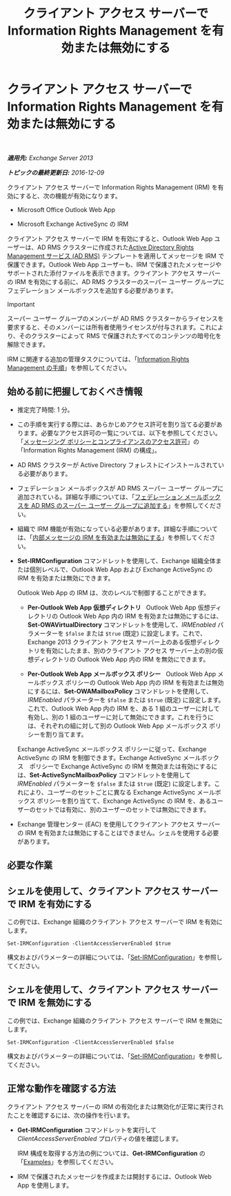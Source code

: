 ﻿---
title: 'クライアント アクセス サーバーで Information Rights Management を有効または無効にする'
TOCTitle: クライアント アクセス サーバーで Information Rights Management を有効または無効にする
ms:assetid: c7ce069b-a572-4755-90a3-7105472e4c83
ms:mtpsurl: https://technet.microsoft.com/ja-jp/library/Dd876938(v=EXCHG.150)
ms:contentKeyID: 49896467
ms.date: 04/24/2018
mtps_version: v=EXCHG.150
ms.translationtype: HT
---

# クライアント アクセス サーバーで Information Rights Management を有効または無効にする

 

_**適用先:** Exchange Server 2013_

_**トピックの最終更新日:** 2016-12-09_

クライアント アクセス サーバーで Information Rights Management (IRM) を有効にすると、次の機能が有効になります。

  - Microsoft Office Outlook Web App

  - Microsoft Exchange ActiveSync の IRM

クライアント アクセス サーバーで IRM を有効にすると、Outlook Web App ユーザーは、AD RMS クラスターに作成された[Active Directory Rights Management サービス (AD RMS)](https://technet.microsoft.com/ja-jp/library/hh831364.aspx) テンプレートを適用してメッセージを IRM で保護できます。Outlook Web App ユーザーも、IRM で保護されたメッセージやサポートされた添付ファイルを表示できます。クライアント アクセス サーバーの IRM を有効にする前に、AD RMS クラスターのスーパー ユーザー グループにフェデレーション メールボックスを追加する必要があります。


> [!IMPORTANT]
> スーパー ユーザー グループのメンバーが AD&nbsp;RMS クラスターからライセンスを要求すると、そのメンバーには所有者使用ライセンスが付与されます。これにより、そのクラスターによって RMS で保護されたすべてのコンテンツの暗号化を解除できます。



IRM に関連する追加の管理タスクについては、「[Information Rights Management の手順](information-rights-management-procedures-exchange-2013-help.md)」を参照してください。

## 始める前に把握しておくべき情報

  - 推定完了時間: 1 分。

  - この手順を実行する際には、あらかじめアクセス許可を割り当てる必要があります。必要なアクセス許可の一覧については、以下を参照してください。「[メッセージング ポリシーとコンプライアンスのアクセス許可](messaging-policy-and-compliance-permissions-exchange-2013-help.md)」の「Information Rights Management (IRM) の構成」。

  - AD RMS クラスターが Active Directory フォレストにインストールされている必要があります。

  - フェデレーション メールボックスが AD RMS スーパー ユーザー グループに追加されている。詳細な手順については、「[フェデレーション メールボックスを AD RMS のスーパー ユーザー グループに追加する](add-the-federation-mailbox-to-the-ad-rms-super-users-group-exchange-2013-help.md)」を参照してください。

  - 組織で IRM 機能が有効になっている必要があります。詳細な手順については、「[内部メッセージの IRM を有効または無効にする](enable-or-disable-irm-for-internal-messages-exchange-2013-help.md)」を参照してください。

  - **Set-IRMConfiguration** コマンドレットを使用して、Exchange 組織全体または個別レベルで、Outlook Web App および Exchange ActiveSync の IRM を有効または無効にできます。
    
    Outlook Web App の IRM は、次のレベルで制御することができます。
    
      - **Per-Outlook Web App 仮想ディレクトリ**   Outlook Web App 仮想ディレクトリの Outlook Web App 内の IRM を有効または無効にするには、**Set-OWAVirtualDirectory** コマンドレットを使用して、*IRMEnabled* パラメーターを `$false` または `$true` (既定) に設定します。これで、Exchange 2013 クライアント アクセス サーバー上のある仮想ディレクトリを有効にしたまま、別のクライアント アクセス サーバー上の別の仮想ディレクトリの Outlook Web App 内の IRM を無効にできます。
    
      - **Per-Outlook Web App メールボックス ポリシー**   Outlook Web App メールボックス ポリシーの Outlook Web App 内の IRM を有効または無効にするには、**Set-OWAMailboxPolicy** コマンドレットを使用して、*IRMEnabled* パラメーターを `$false` または `$true` (既定) に設定します。これで、Outlook Web App 内の IRM を、ある 1 組のユーザーに対して有効し、別の 1 組のユーザーに対して無効にできます。これを行うには、それぞれの組に対して別の Outlook Web App メールボックス ポリシーを割り当てます。
    
    Exchange ActiveSync メールボックス ポリシーに従って、Exchange ActiveSync の IRM を制御できます。Exchange ActiveSync メールボックス　ポリシーで Exchange ActiveSync の IRM を無効または有効にするには、**Set-ActiveSyncMailboxPolicy** コマンドレットを使用して *IRMEnabled* パラメーターを `$false` または `$true` (既定) に設定します。これにより、ユーザーのセットごとに異なる Exchange ActiveSync メールボックス ポリシーを割り当てて、Exchange ActiveSync の IRM を、あるユーザーのセットでは有効に、別のユーザーのセットでは無効にできます。

  - Exchange 管理センター (EAC) を使用してクライアント アクセス サーバーの IRM を有効または無効にすることはできません。シェルを使用する必要があります。

## 必要な作業

## シェルを使用して、クライアント アクセス サーバーで IRM を有効にする

この例では、Exchange 組織のクライアント アクセス サーバーで IRM を有効にします。

    Set-IRMConfiguration -ClientAccessServerEnabled $true

構文およびパラメーターの詳細については、「[Set-IRMConfiguration](https://technet.microsoft.com/ja-jp/library/dd979792\(v=exchg.150\))」を参照してください。

## シェルを使用して、クライアント アクセス サーバーで IRM を無効にする

この例では、Exchange 組織のクライアント アクセス サーバーで IRM を無効にします。

    Set-IRMConfiguration -ClientAccessServerEnabled $false

構文およびパラメーターの詳細については、「[Set-IRMConfiguration](https://technet.microsoft.com/ja-jp/library/dd979792\(v=exchg.150\))」を参照してください。

## 正常な動作を確認する方法

クライアント アクセス サーバーの IRM の有効化または無効化が正常に実行されたことを確認するには、次の操作を行います。

  - **Get-IRMConfiguration** コマンドレットを実行して *ClientAccessServerEnabled* プロパティの値を確認します。
    
    IRM 構成を取得する方法の例については、**Get-IRMConfiguration** の「[Examples](https://technet.microsoft.com/ja-jp/e1821219-fe18-4642-a9c2-58eb0aadd61a\(exchg.150\)#examples)」を参照してください。

  - IRM で保護されたメッセージを作成または開封するには、Outlook Web App を使用します。

